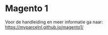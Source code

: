 # Magento 1
Voor de handleiding en meer informatie ga naar: 
https://myparcelnl.github.io/magento1/
